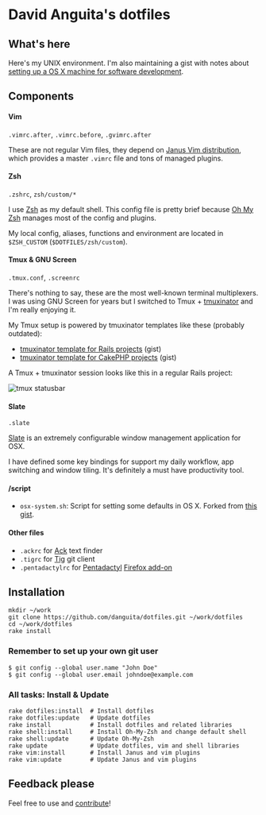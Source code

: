 # David Anguita's dotfiles

## What's here

Here's my UNIX environment. I'm also maintaining a gist with notes about [setting up a OS X machine for software development](https://gist.github.com/danguita/6242852).

## Components

#### Vim

`.vimrc.after`, `.vimrc.before`, `.gvimrc.after`

These are not regular Vim files, they depend on [Janus Vim distribution](https://github.com/carlhuda/janus), which provides a master `.vimrc` file and tons of managed plugins.

#### Zsh

`.zshrc`, `zsh/custom/*`

I use [Zsh](http://www.zsh.org/) as my default shell. This config file is pretty brief because [Oh My Zsh](https://github.com/robbyrussell/oh-my-zsh) manages most of the config and plugins.

My local config, aliases, functions and environment are located in `$ZSH_CUSTOM` (`$DOTFILES/zsh/custom`).

#### Tmux & GNU Screen

`.tmux.conf`, `.screenrc`

There's nothing to say, these are the most well-known terminal multiplexers. I was using GNU Screen for years but I switched to Tmux + [tmuxinator](https://github.com/aziz/tmuxinator) and I'm really enjoying it.

My Tmux setup is powered by tmuxinator templates like these (probably outdated):
* [tmuxinator template for Rails projects](https://gist.github.com/3023433) (gist)
* [tmuxinator template for CakePHP projects](https://gist.github.com/3033284) (gist)

A Tmux + tmuxinator session looks like this in a regular Rails project:

![tmux statusbar](https://raw.github.com/danguita/dotfiles/master/screenshots/tmux-statusbar.jpg)

#### Slate

`.slate`

[Slate](https://github.com/jigish/slate) is an extremely configurable window management application for OSX.

I have defined some key bindings for support my daily workflow, app switching and window tiling. It's definitely a must have productivity tool.

#### /script

* `osx-system.sh`: Script for setting some defaults in OS X. Forked from [this gist](https://gist.github.com/2260182).

#### Other files

* `.ackrc` for [Ack](http://beyondgrep.com/) text finder
* `.tigrc` for [Tig](http://jonas.nitro.dk/tig/) git client
* `.pentadactylrc` for [Pentadactyl](http://5digits.org/pentadactyl/) [Firefox add-on](https://addons.mozilla.org/es/firefox/addon/pentadactyl/)

## Installation

    mkdir ~/work
    git clone https://github.com/danguita/dotfiles.git ~/work/dotfiles
    cd ~/work/dotfiles
    rake install

### Remember to set up your own git user

    $ git config --global user.name "John Doe"
    $ git config --global user.email johndoe@example.com

### All tasks: Install & Update

    rake dotfiles:install  # Install dotfiles
    rake dotfiles:update   # Update dotfiles
    rake install           # Install dotfiles and related libraries
    rake shell:install     # Install Oh-My-Zsh and change default shell
    rake shell:update      # Update Oh-My-Zsh
    rake update            # Update dotfiles, vim and shell libraries
    rake vim:install       # Install Janus and vim plugins
    rake vim:update        # Update Janus and vim plugins

## Feedback please

Feel free to use and [contribute](https://github.com/danguita/dotfiles/issues)!

